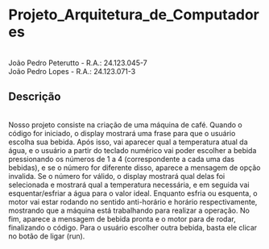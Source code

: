# Projeto_Arquitetura_de_Computadores

<br>
João Pedro Peterutto - R.A.: 24.123.045-7
<br>
João Pedro Lopes - R.A.: 24.123.071-3

## **Descrição**
<br>
Nosso projeto consiste na criação de uma máquina de café. Quando o código for iniciado, o display mostrará uma frase para que o usuário escolha sua bebida. Após isso, vai aparecer qual a temperatura atual da água, e o usuário a partir do teclado numérico vai poder escolher a bebida pressionando os números de 1 a 4 (correspondente a cada uma das bebidas), e se o número for diferente disso, aparece a mensagem de opção invalida. Se o número for válido, o display mostrará qual delas foi selecionada e mostrará qual a temperatura necessária, e em seguida vai esquentar/esfriar a água para o valor ideal. Enquanto esfria ou esquenta, o motor vai estar rodando no sentido anti-horário e horário respectivamente, mostrando que a máquina está trabalhando para realizar a operação. No fim, aparece a mensagem de bebida pronta e o motor para de rodar, finalizando o código. Para o usuário escolher outra bebida, basta ele clicar no botão de ligar (run).
